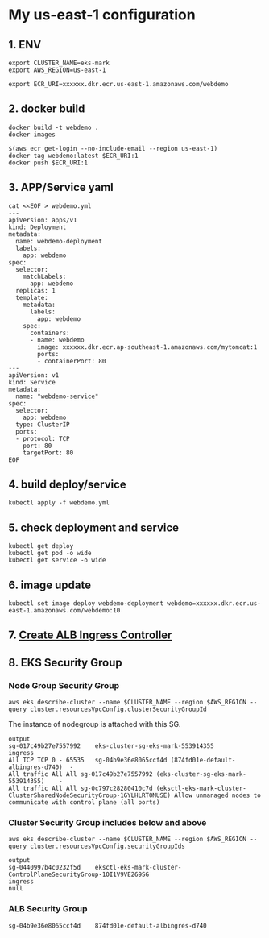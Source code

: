# My us-east-1 configuration

## 1. ENV
```
export CLUSTER_NAME=eks-mark
export AWS_REGION=us-east-1

export ECR_URI=xxxxxx.dkr.ecr.us-east-1.amazonaws.com/webdemo

```
## 2. docker build
```
docker build -t webdemo .
docker images

$(aws ecr get-login --no-include-email --region us-east-1)
docker tag webdemo:latest $ECR_URI:1
docker push $ECR_URI:1
```

## 3. APP/Service yaml
```
cat <<EOF > webdemo.yml
---
apiVersion: apps/v1
kind: Deployment
metadata:
  name: webdemo-deployment
  labels:
    app: webdemo
spec:
  selector:
    matchLabels:
      app: webdemo
  replicas: 1
  template:
    metadata:
      labels:
        app: webdemo
    spec:
      containers:
      - name: webdemo
        image: xxxxxx.dkr.ecr.ap-southeast-1.amazonaws.com/mytomcat:1
        ports:
        - containerPort: 80
---
apiVersion: v1
kind: Service
metadata:
  name: "webdemo-service"
spec:
  selector:
    app: webdemo
  type: ClusterIP
  ports:
  - protocol: TCP
    port: 80
    targetPort: 80
EOF
```
## 4. build deploy/service
```
kubectl apply -f webdemo.yml
```

## 5. check deployment and service
```
kubectl get deploy
kubectl get pod -o wide
kubectl get service -o wide

```
## 6. image update
```
kubectl set image deploy webdemo-deployment webdemo=xxxxxx.dkr.ecr.us-east-1.amazonaws.com/webdemo:10
```

## 7. [Create ALB Ingress Controller](create-alb.md)

## 8. EKS Security Group
### Node Group Security Group
```
aws eks describe-cluster --name $CLUSTER_NAME --region $AWS_REGION --query cluster.resourcesVpcConfig.clusterSecurityGroupId
```
The instance of nodegroup is attached with this SG.
```
output
sg-017c49b27e7557992	eks-cluster-sg-eks-mark-553914355
ingress
All TCP	TCP	0 - 65535	sg-04b9e36e8065ccf4d (874fd01e-default-albingres-d740)	-
All traffic	All	All	sg-017c49b27e7557992 (eks-cluster-sg-eks-mark-553914355)	-
All traffic	All	All	sg-0c797c28280410c7d (eksctl-eks-mark-cluster-ClusterSharedNodeSecurityGroup-1GYLHLRT0MUSE)	Allow unmanaged nodes to communicate with control plane (all ports)
```
### Cluster Security Group includes below and above
```
aws eks describe-cluster --name $CLUSTER_NAME --region $AWS_REGION --query cluster.resourcesVpcConfig.securityGroupIds
```
```
output
sg-0440997b4c0232f5d	eksctl-eks-mark-cluster-ControlPlaneSecurityGroup-1OI1V9VE269SG
ingress
null
```
### ALB Security Group
```
sg-04b9e36e8065ccf4d	874fd01e-default-albingres-d740
```




